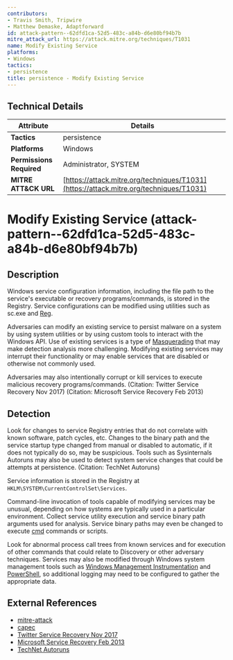 ```yaml
---
contributors:
- Travis Smith, Tripwire
- Matthew Demaske, Adaptforward
id: attack-pattern--62dfd1ca-52d5-483c-a84b-d6e80bf94b7b
mitre_attack_url: https://attack.mitre.org/techniques/T1031
name: Modify Existing Service
platforms:
- Windows
tactics:
- persistence
title: persistence - Modify Existing Service
---
```


## Technical Details

| Attribute | Details |
|-----------|----------|
| **Tactics** | persistence |
| **Platforms** | Windows |
| **Permissions Required** | Administrator, SYSTEM |
| **MITRE ATT&CK URL** | [https://attack.mitre.org/techniques/T1031](https://attack.mitre.org/techniques/T1031) |

# Modify Existing Service (attack-pattern--62dfd1ca-52d5-483c-a84b-d6e80bf94b7b)

## Description
Windows service configuration information, including the file path to the service's executable or recovery programs/commands, is stored in the Registry. Service configurations can be modified using utilities such as sc.exe and [Reg](https://attack.mitre.org/software/S0075).

Adversaries can modify an existing service to persist malware on a system by using system utilities or by using custom tools to interact with the Windows API. Use of existing services is a type of [Masquerading](https://attack.mitre.org/techniques/T1036) that may make detection analysis more challenging. Modifying existing services may interrupt their functionality or may enable services that are disabled or otherwise not commonly used.

Adversaries may also intentionally corrupt or kill services to execute malicious recovery programs/commands. (Citation: Twitter Service Recovery Nov 2017) (Citation: Microsoft Service Recovery Feb 2013)

## Detection
Look for changes to service Registry entries that do not correlate with known software, patch cycles, etc. Changes to the binary path and the service startup type changed from manual or disabled to automatic, if it does not typically do so, may be suspicious. Tools such as Sysinternals Autoruns may also be used to detect system service changes that could be attempts at persistence. (Citation: TechNet Autoruns) 

Service information is stored in the Registry at <code>HKLM\SYSTEM\CurrentControlSet\Services</code>.

Command-line invocation of tools capable of modifying services may be unusual, depending on how systems are typically used in a particular environment. Collect service utility execution and service binary path arguments used for analysis. Service binary paths may even be changed to execute [cmd](https://attack.mitre.org/software/S0106) commands or scripts.

Look for abnormal process call trees from known services and for execution of other commands that could relate to Discovery or other adversary techniques. Services may also be modified through Windows system management tools such as [Windows Management Instrumentation](https://attack.mitre.org/techniques/T1047) and [PowerShell](https://attack.mitre.org/techniques/T1086), so additional logging may need to be configured to gather the appropriate data.

## External References
- [mitre-attack](https://attack.mitre.org/techniques/T1031)
- [capec](https://capec.mitre.org/data/definitions/551.html)
- [Twitter Service Recovery Nov 2017](https://twitter.com/r0wdy_/status/936365549553991680)
- [Microsoft Service Recovery Feb 2013](https://docs.microsoft.com/previous-versions/windows/it-pro/windows-server-2008-R2-and-2008/cc753662(v=ws.11))
- [TechNet Autoruns](https://technet.microsoft.com/en-us/sysinternals/bb963902)
